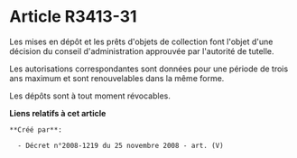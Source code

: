 # Article R3413-31

Les mises en dépôt et les prêts d'objets de collection font l'objet d'une décision du conseil d'administration approuvée par
l'autorité de tutelle.

Les autorisations correspondantes sont données pour une période de trois ans maximum et sont renouvelables dans la même
forme.

Les dépôts sont à tout moment révocables.

**Liens relatifs à cet article**

	**Créé par**:

	  - Décret n°2008-1219 du 25 novembre 2008 - art. (V)

